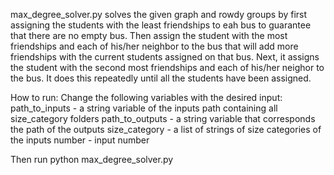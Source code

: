 max_degree_solver.py solves the given graph and rowdy groups by first assigning the 
students with the least friendships to eah bus to guarantee that there are no empty bus. 
Then assign the student with the most friendships and each of his/her neighbor to 
the bus that will add more friendships with the current students assigned on that bus.
Next, it assigns the student with the second most friendships and each of his/her neighor
to the bus. It does this repeatedly until all the students have been assigned.

How to run:
Change the following variables with the desired input:
path_to_inputs - a string variable of the inputs path containing all size_category folders
path_to_outputs - a string variable that corresponds the path of the outputs
size_category - a list of strings of size categories of the inputs
number - input number

Then run python max_degree_solver.py